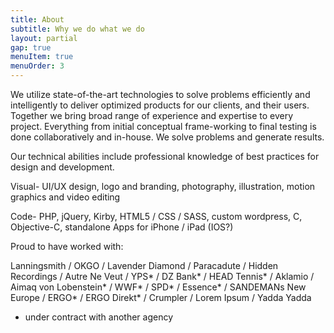 ```yaml
---
title: About
subtitle: Why we do what we do
layout: partial
gap: true
menuItem: true
menuOrder: 3
---
```


We utilize state-of-the-art technologies to solve problems efficiently and intelligently to deliver optimized products for our clients, and their users. Together we bring broad range of experience and expertise to every project. Everything from initial conceptual frame-working to final testing is done collaboratively and in-house. We solve problems and generate results.

Our technical abilities include professional knowledge of best practices for design and development.

Visual-
UI/UX design, logo and branding, photography, illustration, motion graphics and video editing

Code-
PHP, jQuery, Kirby, HTML5 / CSS / SASS, custom wordpress, C, Objective-C, standalone Apps for iPhone / iPad (IOS?)

Proud to have worked with: 

Lanningsmith / OKGO / Lavender Diamond / Paracadute / Hidden Recordings / Autre Ne Veut / YPS* / DZ Bank* / HEAD Tennis* / Aklamio / Aimaq von Lobenstein* / WWF* / SPD* / Essence* / SANDEMANs New Europe / ERGO* / ERGO Direkt* / Crumpler / Lorem Ipsum / Yadda Yadda

* under contract with another agency